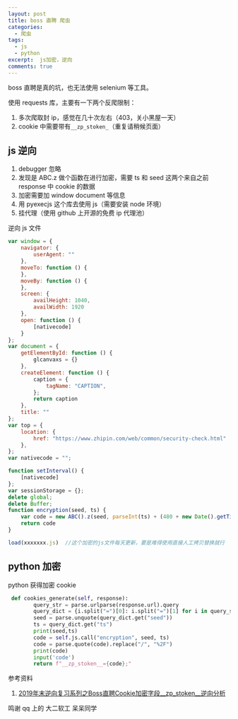 ```yaml
---
layout: post
title: boss 直聘 爬虫
categories: 
  - 爬虫
tags:
  - js
  - python
excerpt:  js加密，逆向
comments: true
---
```


boss 直聘是真的坑，也无法使用 selenium 等工具。

使用 requests 库，主要有一下两个反爬限制：

1. 多次爬取封 ip，感觉在几十次左右（403，关小黑屋一天）
2. cookie 中需要带有`__zp_stoken_`（重复请稍候页面）

## js 逆向

1. debugger  忽略
2. 发现是 ABC.z 做个函数在进行加密，需要 ts 和 seed 这两个来自之前 response 中 cookie 的数据 
3. 加密需要加 window document 等信息 
4. 用 pyexecjs 这个库去使用 js（需要安装 node 环境）
5. 挂代理（使用 github 上开源的免费 ip 代理池）

逆向 js 文件
```js
var window = {
    navigator: {
        userAgent: ""
    },
    moveTo: function () {
    },
    moveBy: function () {
    },
    screen: {
        availHeight: 1040,
        availWidth: 1920
    },
    open: function () {
        [nativecode]
    }
};
var document = {
    getElementById: function () {
        glcanvaxs = {}
    },
    createElement: function () {
        caption = {
            tagName: "CAPTION",
        };
        return caption
    },
    title: ""
};
var top = {
    location: {
        href: "https://www.zhipin.com/web/common/security-check.html"
    },
};
var nativecode = "";

function setInterval() {
    [nativecode]
};
var sessionStorage = {};
delete global;
delete Buffer;
function encryption(seed, ts) {
    var code = new ABC().z(seed, parseInt(ts) + (480 + new Date().getTimezoneOffset()) * 60 * 1000);
    return code
}

load(xxxxxxx.js)  //这个加密的js文件每天更新，要是难得使用直接人工拷贝替换就行
```

## python 加密

python 获得加密 cookie
```py
 def cookies_generate(self, response):
        query_str = parse.urlparse(response.url).query
        query_dict = {i.split("=")[0]: i.split("=")[1] for i in query_str.split("&")}
        seed = parse.unquote(query_dict.get("seed"))
        ts = query_dict.get("ts")
        print(seed,ts)
        code = self.js.call("encryption", seed, ts)
        code = parse.quote(code).replace("/", "%2F")
        print(code)
        input('code')
        return f"__zp_stoken__={code};"
```

参考资料
1. [2019年末逆向复习系列之Boss直聘Cookie加密字段__zp_stoken__逆向分析](https://zhuanlan.zhihu.com/p/97720699)

鸣谢
qq 上的 大二软工 呆呆同学